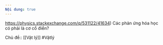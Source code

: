 ```yaml
---
Nội dung: true
---
```


https://physics.stackexchange.com/q/531122/41634) Các phản ứng hóa học có phải là cơ cổ điển?

Chủ đề:: [[Vật lý]]
#Vậtlý
